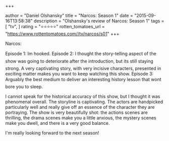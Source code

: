 +++

author = "Daniel Olshansky"
title = "Narcos: Season 1"
date = "2015-09-16T13:58:38"
description = "Olshansky's review of Narcos: Season 1"
tags = [
    "tv",
]
rating = "⭐⭐⭐⭐⭐"
rotten_tomatoes_url = "https://www.rottentomatoes.com//tv/narcos/s01"
+++

Narcos:

Episode 1: Im hooked.
Episode 2: I thought the story-telling aspect of the show was going to deteriorate after the introduction, but its still staying strong. A very captivating story, with very incisive characters, presented in exciting matter makes you want to keep watching this show.
Episode 3: Arguably the best medium to deliver an interesting history lesson that wont bore you to sleep.

I cannot speak for the historical accuracy of this show, but I thought it was phenomenal overall. The storyline is captivating. The actors are handpicked particularly well and really give off an essence of the character they are portraying. The show is very beautifully shot: the actions scenes are thrilling, the drama scenes make you a little anxious, the mystery scenes make you dwell, and there is a very good balance.

I'm really looking forward to the next season!

